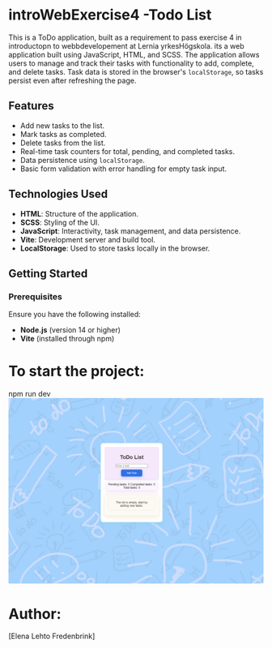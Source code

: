 # introWebExercise4 -Todo List
This is a ToDo application, built as a requirement to pass exercise 4 in introductopn to webbdevelopement at Lernia yrkesHögskola. its a  web application built using JavaScript, HTML, and SCSS. The application allows users to manage and track their tasks with functionality to add, complete, and delete tasks. Task data is stored in the browser's `localStorage`, so tasks persist even after refreshing the page.


## Features

- Add new tasks to the list.
- Mark tasks as completed.
- Delete tasks from the list.
- Real-time task counters for total, pending, and completed tasks.
- Data persistence using `localStorage`.
- Basic form validation with error handling for empty task input.

## Technologies Used

- **HTML**: Structure of the application.
- **SCSS**: Styling of the UI.
- **JavaScript**: Interactivity, task management, and data persistence.
- **Vite**: Development server and build tool.
- **LocalStorage**: Used to store tasks locally in the browser.

## Getting Started

### Prerequisites

Ensure you have the following installed:

- **Node.js** (version 14 or higher)
- **Vite** (installed through npm)

# To start the project:
npm run dev
![Todo List Preview](./images/image.png)

# Author:
[Elena Lehto Fredenbrink]
